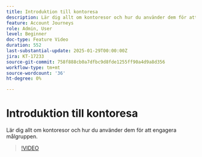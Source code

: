 ```yaml
---
title: Introduktion till kontoresa
description: Lär dig allt om kontoresor och hur du använder dem för att engagera målgruppen.
feature: Account Journeys
role: Admin, User
level: Beginner
doc-type: Feature Video
duration: 552
last-substantial-update: 2025-01-29T00:00:00Z
jira: KT-17233
source-git-commit: 758f888cb0a7dfbc9d8fde1255ff90a4d9a8d356
workflow-type: tm+mt
source-wordcount: '36'
ht-degree: 0%

---
```



# Introduktion till kontoresa

Lär dig allt om kontoresor och hur du använder dem för att engagera målgruppen.

>[!VIDEO](https://video.tv.adobe.com/v/3443211/?learn=on&enablevpops&captions=swe)
